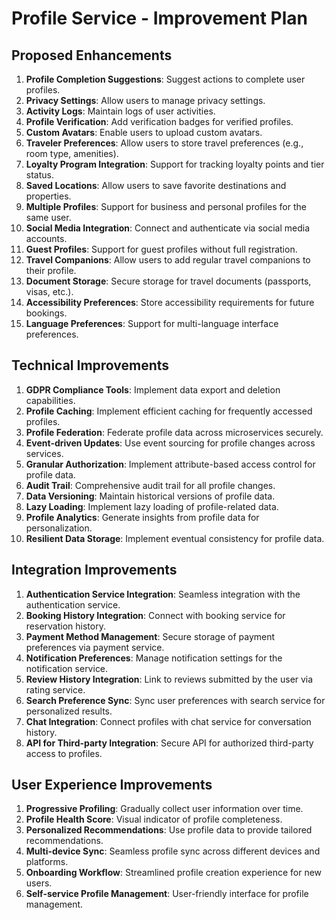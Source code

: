 # Profile Service - Improvement Plan

## Proposed Enhancements

1. **Profile Completion Suggestions**: Suggest actions to complete user profiles.
2. **Privacy Settings**: Allow users to manage privacy settings.
3. **Activity Logs**: Maintain logs of user activities.
4. **Profile Verification**: Add verification badges for verified profiles.
5. **Custom Avatars**: Enable users to upload custom avatars.
6. **Traveler Preferences**: Allow users to store travel preferences (e.g., room type, amenities).
7. **Loyalty Program Integration**: Support for tracking loyalty points and tier status.
8. **Saved Locations**: Allow users to save favorite destinations and properties.
9. **Multiple Profiles**: Support for business and personal profiles for the same user.
10. **Social Media Integration**: Connect and authenticate via social media accounts.
11. **Guest Profiles**: Support for guest profiles without full registration.
12. **Travel Companions**: Allow users to add regular travel companions to their profile.
13. **Document Storage**: Secure storage for travel documents (passports, visas, etc.).
14. **Accessibility Preferences**: Store accessibility requirements for future bookings.
15. **Language Preferences**: Support for multi-language interface preferences.

## Technical Improvements

1. **GDPR Compliance Tools**: Implement data export and deletion capabilities.
2. **Profile Caching**: Implement efficient caching for frequently accessed profiles.
3. **Profile Federation**: Federate profile data across microservices securely.
4. **Event-driven Updates**: Use event sourcing for profile changes across services.
5. **Granular Authorization**: Implement attribute-based access control for profile data.
6. **Audit Trail**: Comprehensive audit trail for all profile changes.
7. **Data Versioning**: Maintain historical versions of profile data.
8. **Lazy Loading**: Implement lazy loading of profile-related data.
9. **Profile Analytics**: Generate insights from profile data for personalization.
10. **Resilient Data Storage**: Implement eventual consistency for profile data.

## Integration Improvements

1. **Authentication Service Integration**: Seamless integration with the authentication service.
2. **Booking History Integration**: Connect with booking service for reservation history.
3. **Payment Method Management**: Secure storage of payment preferences via payment service.
4. **Notification Preferences**: Manage notification settings for the notification service.
5. **Review History Integration**: Link to reviews submitted by the user via rating service.
6. **Search Preference Sync**: Sync user preferences with search service for personalized results.
7. **Chat Integration**: Connect profiles with chat service for conversation history.
8. **API for Third-party Integration**: Secure API for authorized third-party access to profiles.

## User Experience Improvements

1. **Progressive Profiling**: Gradually collect user information over time.
2. **Profile Health Score**: Visual indicator of profile completeness.
3. **Personalized Recommendations**: Use profile data to provide tailored recommendations.
4. **Multi-device Sync**: Seamless profile sync across different devices and platforms.
5. **Onboarding Workflow**: Streamlined profile creation experience for new users.
6. **Self-service Profile Management**: User-friendly interface for profile management.
